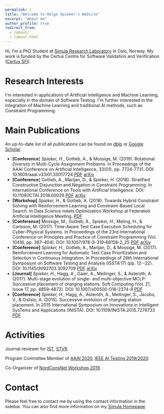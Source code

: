 ```yaml
---
permalink: /
title: "Welcome to Helge Spieker's Website"
excerpt: "About me"
author_profile: true
redirect_from: 
  - /about/
  - /about.html
---
```


Hi, I'm a PhD Student at [Simula Research Laboratory](https://www.simula.no/) in Oslo, Norway.
My work is funded by the Certus Centre for Software Validation and Verification ([Certus SFI](http://www.certus-sfi.no/)).

Research Interests
======

I'm interested in applications of Artificial Intelligence and
Machine Learning, especially in the domain of Software Testing. I'm further
interested in the integration of Machine Learning and traditional AI methods, such as Constraint
Programming.

Main Publications
======

An up-to-date list of all publications can be found on [dblp](https://dblp.org/pid/169/5121) or [Google Scholar](https://scholar.google.com/citations?user=SMvVsioAAAAJ&hl=en&oi=ao).

* **[Conference**] _Spieker, H._, Gotlieb, A., & Mossige, M. (2019). Rotational Diversity in Multi-Cycle Assignment Problems. In Proceedings of the AAAI Conference on Artificial Intelligence, 33(01), pp. 7724-7731. DOI: 10.1609/aaai.v33i01.33017724
[PDF](files/Spieker_et_al._-_2019_-_Rotational_Diversity_in_Multi-Cycle_Assignment_Problems.pdf) 
[arXiv](https://arxiv.org/abs/1811.03496)
* **[Conference**] Gotlieb, A., Marijan, D., & _Spieker, H._ (2018). Stratified Constructive Disjunction and Negation in Constraint Programming. In International Conference on Tools with Artificial Intelligence. DOI: 10.1109/ICTAI.2018.00026
[PDF](files/Gotlieb_Marijan_Spieker_-_2018_-_Stratified_Constructive_Disjunction_and_Negation_in_Constraint_Programming.pdf) 
[arXiv](https://arxiv.org/abs/1811.03906)
* **[Workshop]** _Spieker, H._, & Gotlieb, A. (2018). Towards Hybrid Constraint Solving with Reinforcement Learning and Constraint-Based Local Search. In Data Science meets Optimization Workshop at Federated Artificial Intelligence Meeting.
[PDF](files/Spieker_Gotlieb_-_2018_-_Towards_Hybrid_Constraint_Solving_with_Reinforcement_Learning_and_Constraint-Based_Local_Search.pdf)
* **[Conference]** Mossige, M., Gotlieb, A., _Spieker, H._, Meling, H., & Carlsson, M. (2017). Time-Aware Test Case Execution Scheduling for Cyber-Physical Systems. In Proceedings of the 23rd International Conference on Principles and Practice of Constraint Programming (Vol. 10416, pp. 387–404). DOI: 10.1007/978-3-319-66158-2_25
[PDF](files/Mossige_et_al._-_2017_-_Time-Aware_Test_Case_Execution_Scheduling_for_Cyber-Physical_Systems.pdf) 
[arXiv](https://arxiv.org/abs/1902.04627)
* **[Conference]** _Spieker, H._, Gotlieb, A., Marijan, D., & Mossige, M. (2017). Reinforcement Learning for Automatic Test Case Prioritization and Selection in Continuous Integration. In Proceedings of 26th International Symposium on Software Testing and Analysis (ISSTA’17) (pp. 12--22). DOI: 10.1145/3092703.3092709 
[PDF](files/Spieker_et_al._-_2017_-_Reinforcement_Learning_for_Automatic_Test_Case_Prioritization_and_Selection_in_Continuous_Integration.pdf) 
[arXiv](https://arxiv.org/abs/1811.04122)
* **[Journal]** _Spieker, H._, Hagg, A., Gaier, A., Meilinger, S., & Asteroth, A. (2017). Multi-stage evolution of single- and multi-objective MCLP: Successive placement of charging stations. Soft Computing (Vol. 21, Issue 17, pp. 4859-4872). DOI: 10.1007/s00500-016-2374-9
[PDF](files/Spieker_et_al._-_2017_-_Multi-stage_evolution_of_single-_and_multi-objective_MCLP.pdf)
* **[Conference]** _Spieker, H._, Hagg, A., Asteroth, A., Meilinger, S., Jacobs, V., & Oslislo, A. (2015). Successive evolution of charging station placement. In 2015 International Symposium on Innovations in Intelligent SysTems and Applications (INISTA). DOI: 10.1109/INISTA.2015.7276733
[PDF](files/Spieker_et_al._-_2015_-_Successive_evolution_of_charging_station_placement.pdf)

Activities
======
Journal reviewer for [IST](https://www.journals.elsevier.com/information-and-software-technology), [STVR](https://onlinelibrary.wiley.com/journal/10991688).

Program Committee Member of [AAAI 2020](https://aaai.org/Conferences/AAAI-20/), [IEEE AI Testing 2019/2020](http://ieeeaitests.com/).

Co-Organizer of [NordConsNet Workshop 2019](https://nordconsnet19.github.io/).

Contact
======
Please feel free to contact me by using the contact information in the sidebar.
You can also find more information on my [Simula Homepage](https://www.simula.no/people/helge).
